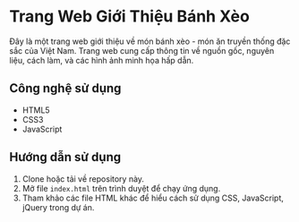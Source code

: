 # Trang Web Giới Thiệu Bánh Xèo
Đây là một trang web giới thiệu về món bánh xèo - món ăn truyền thống đặc sắc của Việt Nam. Trang web cung cấp thông tin về nguồn gốc, nguyên liệu, cách làm, và các hình ảnh minh họa hấp dẫn.
## Công nghệ sử dụng
- HTML5
- CSS3
- JavaScript 
## Hướng dẫn sử dụng
1. Clone hoặc tải về repository này.
2. Mở file `index.html` trên trình duyệt để chạy ứng dụng.
3. Tham khảo các file HTML khác để hiểu cách sử dụng CSS, JavaScript, jQuery trong dự án.
